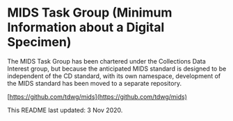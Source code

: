 # MIDS Task Group (Minimum Information about a Digital Specimen) 

The MIDS Task Group has been chartered under the Collections Data Interest group, but because the anticipated MIDS standard is designed to be independent of the CD standard, with its own namespace, development of the MIDS standard has been moved to a separate repository.

[https://github.com/tdwg/mids](https://github.com/tdwg/mids)

This README last updated: 3 Nov 2020.

